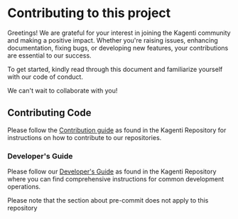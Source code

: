 # Contributing to this project

Greetings! We are grateful for your interest in joining the Kagenti community and making a positive impact. Whether you're raising issues, enhancing documentation, fixing bugs, or developing new features, your contributions are essential to our success.

To get started, kindly read through this document and familiarize yourself with our code of conduct.

We can't wait to collaborate with you!

## Contributing Code

Please follow the [Contribution guide](https://github.com/kagenti/kagenti/blob/main/CONTRIBUTING.md#contributing-to-this-project) as found in the Kagenti Repository for instructions on how to contribute to our repositories. 

### Developer's Guide

Please follow our [Developer's Guide](https://github.com/kagenti/kagenti/blob/main/docs/dev-guide.md#developers-guide) as found in the Kagenti Repository where you can find comprehensive instructions for common development operations. 

Please note that the section about pre-commit does not apply to this repository